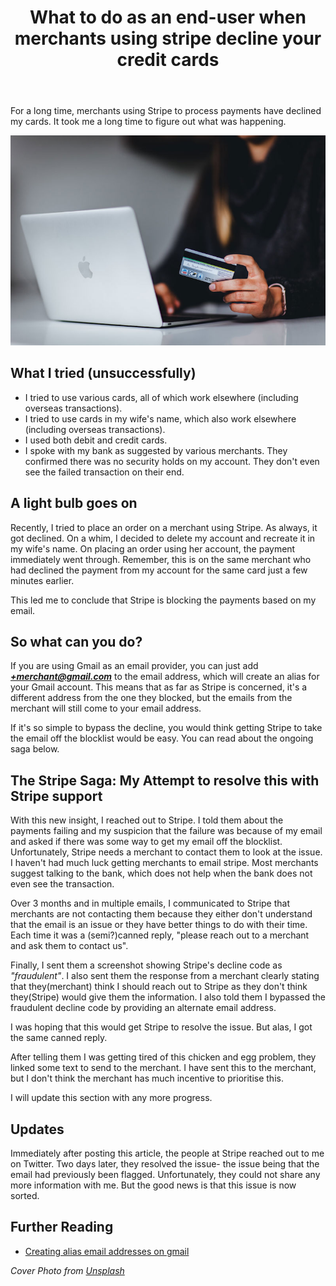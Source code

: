 ﻿---
title: "What to do as an end-user when merchants using stripe decline your credit cards"
excerpt: "My ongoing saga with Stripe support as an end-user to get them to stop blocking my card. A workaround while they try to resolve the issue"
coverImage: "./cover.jpg"
category: "ramblings"
updatedOnDate: "2021-12-31"
tags:

- "finance"

---

For a long time, merchants using Stripe to process payments have declined my cards. It took me a long time to figure out what was happening.

![A woman who enters her bank details while shopping online](./cover.jpg)

## What I  tried (unsuccessfully)

- I tried to use various cards, all of which work elsewhere (including overseas transactions).
- I tried to use cards in my wife's name, which also work elsewhere (including overseas transactions).
- I used both debit and credit cards.
- I spoke with my bank as suggested by various merchants. They confirmed there was no security holds on my account. They don't even see the failed transaction on their end.

## A light bulb goes on

Recently, I tried to place an order on a merchant using Stripe. As always, it got declined. On a whim, I decided to delete my account and recreate it in my wife's name. On placing an order using her account, the payment immediately went through. Remember, this is on the same merchant who had declined the payment from my account for the same card just a few minutes earlier.

This led me to conclude that Stripe is blocking the payments based on my email.

## So what can you do?

If you are using Gmail as an email provider, you can just add _**+merchant@gmail.com**_ to the email address, which will create an alias for your Gmail account. This means that as far as Stripe is concerned, it's a different address from the one they blocked, but the emails from the merchant will still come to your email address.

If it's so simple to bypass the decline, you would think getting Stripe to take the email off the blocklist would be easy. You can read about the ongoing saga below.

## The Stripe Saga: My Attempt to resolve this with Stripe support

With this new insight, I reached out to Stripe. I told them about the payments failing and my suspicion that the failure was because of my email and asked if there was some way to get my email off the blocklist. Unfortunately, Stripe needs a merchant to contact them to look at the issue. I haven't had much luck getting merchants to email stripe. Most merchants suggest talking to the bank, which does not help when the bank does not even see the transaction.

Over 3 months and in multiple emails, I communicated to Stripe that merchants are not contacting them because they either don't understand that the email is an issue or they have better things to do with their time. Each time it was a (semi?)canned reply, "please reach out to a merchant and ask them to contact us".

Finally, I sent them a screenshot showing Stripe's decline code as _"fraudulent"_. I also sent them the response from a merchant clearly stating that they(merchant) think I should reach out to Stripe as they don't think they(Stripe) would give them the information. I also told them I bypassed the fraudulent decline code by providing an alternate email address.

I was hoping that this would get Stripe to resolve the issue. But alas, I got the same canned reply.

After telling them I was getting tired of this chicken and egg problem, they linked some text to send to the merchant. I have sent this to the merchant, but I don't think the merchant has much incentive to prioritise this.

I will update this section with any more progress.

## Updates

Immediately after posting this article, the people at Stripe reached out to me on Twitter. Two days later, they resolved the issue- the issue being that the email had previously been flagged. Unfortunately, they could not share any more information with me. But the good news is that this issue is now sorted.

## Further Reading

- [Creating alias email addresses on gmail](https://support.google.com/a/users/answer/9308648?hl=en)

_Cover Photo from [Unsplash](https://unsplash.com/photos/gf8e6XvG_3E)_
